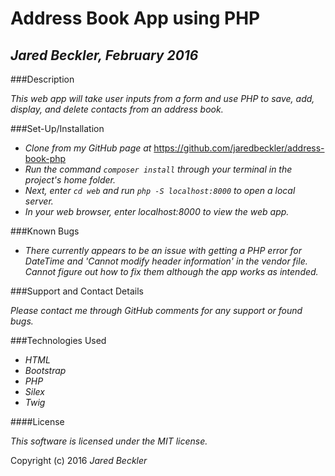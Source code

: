 # Address Book App using PHP

## _*Jared Beckler*, February 2016_

###Description

_This web app will take user inputs from a form and use PHP to save, add, display, and delete contacts from an address book._

###Set-Up/Installation

* _Clone from my GitHub page at_ https://github.com/jaredbeckler/address-book-php
* _Run the command `composer install` through your terminal in the project's home folder._
* _Next, enter `cd web` and run `php -S localhost:8000` to open a local server._
* _In your web browser, enter *localhost:8000* to view the web app._

###Known Bugs

* _There currently appears to be an issue with getting a PHP error for DateTime and 'Cannot modify header information' in the vendor file. Cannot figure out how to fix them although the app works as intended._

###Support and Contact Details

_Please contact me through GitHub comments for any support or found bugs._

###Technologies Used

* _HTML_
* _Bootstrap_
* _PHP_
* _Silex_
* _Twig_

####License

*This software is licensed under the MIT license.*

Copyright (c) 2016 *Jared Beckler*
